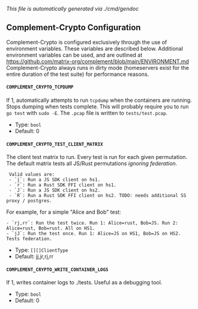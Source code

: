 *This file is automatically generated via ./cmd/gendoc*

## Complement-Crypto Configuration
Complement-Crypto is configured exclusively through the use of environment variables. These variables are described below. Additional environment variables can be used, and are outlined at https://github.com/matrix-org/complement/blob/main/ENVIRONMENT.md 
Complement-Crypto always runs in dirty mode (homeservers exist for the entire duration of the test suite) for performance reasons.

#### `COMPLEMENT_CRYPTO_TCPDUMP`
If 1, automatically attempts to run `tcpdump` when the containers are running. Stops dumping when tests complete. This will probably require you to run `go test` with `sudo -E`. The `.pcap` file is written to `tests/test.pcap`.  
- Type: `bool`
- Default: 0

#### `COMPLEMENT_CRYPTO_TEST_CLIENT_MATRIX`
The client test matrix to run. Every test is run for each given permutation. The default matrix tests all JS/Rust permutations _ignoring federation_. 
```
 Valid values are:
 - `j`: Run a JS SDK client on hs1.
 - `r`: Run a Rust SDK FFI client on hs1.
 - `J`: Run a JS SDK client on hs2.
 - `R`: Run a Rust SDK FFI client on hs2. TODO: needs additional SS proxy / postgres.
 ```
 For example, for a simple "Alice and Bob" test:
 ```
 - `rj,rr`: Run the test twice. Run 1: Alice=rust, Bob=JS. Run 2: Alice=rust, Bob=rust. All on HS1.
 - `jJ`: Run the test once. Run 1: Alice=JS on HS1, Bob=JS on HS2. Tests federation.
 ```
 
 
- Type: `[][]ClientType`
- Default: jj,jr,rj,rr

#### `COMPLEMENT_CRYPTO_WRITE_CONTAINER_LOGS`
If 1, writes container logs to ./tests. Useful as a debugging tool.  
- Type: `bool`
- Default: 0
